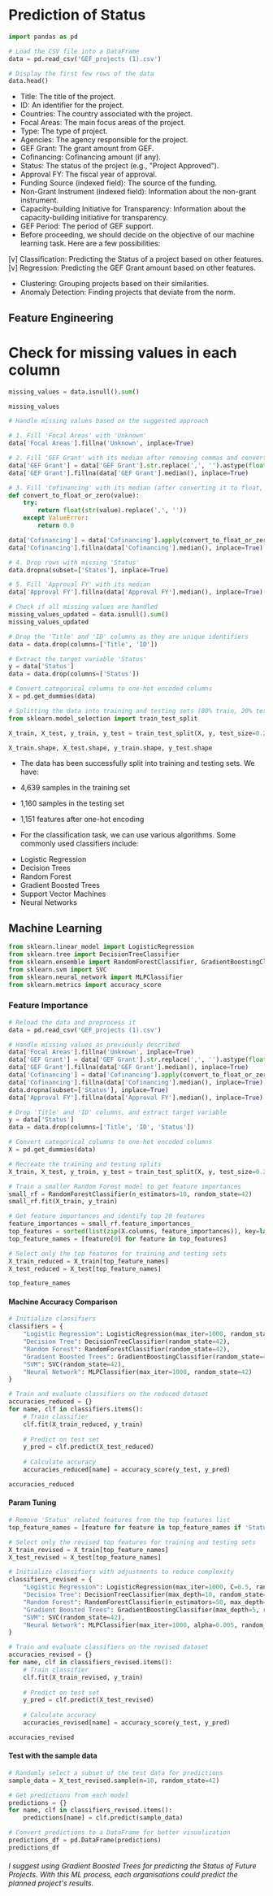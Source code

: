 # Prediction of Status
```python
import pandas as pd

# Load the CSV file into a DataFrame
data = pd.read_csv('GEF_projects (1).csv')

# Display the first few rows of the data
data.head()
```

* Title: The title of the project.
* ID: An identifier for the project.
* Countries: The country associated with the project.
* Focal Areas: The main focus areas of the project.
* Type: The type of project.
* Agencies: The agency responsible for the project.
* GEF Grant: The grant amount from GEF.
* Cofinancing: Cofinancing amount (if any).
* Status: The status of the project (e.g., "Project Approved").
* Approval FY: The fiscal year of approval.
* Funding Source (indexed field): The source of the funding.
* Non-Grant Instrument (indexed field): Information about the non-grant instrument.
* Capacity-building Initiative for Transparency: Information about the capacity-building initiative for transparency.
* GEF Period: The period of GEF support.
* Before proceeding, we should decide on the objective of our machine learning task. Here are a few possibilities:

[v] Classification: Predicting the Status of a project based on other features.
[v] Regression: Predicting the GEF Grant amount based on other features.
* Clustering: Grouping projects based on their similarities.
* Anomaly Detection: Finding projects that deviate from the norm.

## Feature Engineering
# Check for missing values in each column
```python
missing_values = data.isnull().sum()

missing_values
```

```python
# Handle missing values based on the suggested approach

# 1. Fill 'Focal Areas' with 'Unknown'
data['Focal Areas'].fillna('Unknown', inplace=True)

# 2. Fill 'GEF Grant' with its median after removing commas and converting it to float
data['GEF Grant'] = data['GEF Grant'].str.replace(',', '').astype(float)
data['GEF Grant'].fillna(data['GEF Grant'].median(), inplace=True)

# 3. Fill 'Cofinancing' with its median (after converting it to float, or 0 if not convertible)
def convert_to_float_or_zero(value):
    try:
        return float(str(value).replace(',', ''))
    except ValueError:
        return 0.0

data['Cofinancing'] = data['Cofinancing'].apply(convert_to_float_or_zero)
data['Cofinancing'].fillna(data['Cofinancing'].median(), inplace=True)

# 4. Drop rows with missing 'Status'
data.dropna(subset=['Status'], inplace=True)

# 5. Fill 'Approval FY' with its median
data['Approval FY'].fillna(data['Approval FY'].median(), inplace=True)

# Check if all missing values are handled
missing_values_updated = data.isnull().sum()
missing_values_updated

```

```python
# Drop the 'Title' and 'ID' columns as they are unique identifiers
data = data.drop(columns=['Title', 'ID'])

# Extract the target variable 'Status'
y = data['Status']
data = data.drop(columns=['Status'])

# Convert categorical columns to one-hot encoded columns
X = pd.get_dummies(data)

# Splitting the data into training and testing sets (80% train, 20% test)
from sklearn.model_selection import train_test_split

X_train, X_test, y_train, y_test = train_test_split(X, y, test_size=0.2, random_state=42)

X_train.shape, X_test.shape, y_train.shape, y_test.shape

```
* The data has been successfully split into training and testing sets. We have:

* 4,639 samples in the training set
* 1,160 samples in the testing set
* 1,151 features after one-hot encoding
* For the classification task, we can use various algorithms. Some commonly used classifiers include:

- Logistic Regression
- Decision Trees
- Random Forest
- Gradient Boosted Trees
- Support Vector Machines
- Neural Networks

## Machine Learning
```python
from sklearn.linear_model import LogisticRegression
from sklearn.tree import DecisionTreeClassifier
from sklearn.ensemble import RandomForestClassifier, GradientBoostingClassifier
from sklearn.svm import SVC
from sklearn.neural_network import MLPClassifier
from sklearn.metrics import accuracy_score
```

### Feature Importance
```python
# Reload the data and preprocess it
data = pd.read_csv('GEF_projects (1).csv')

# Handle missing values as previously described
data['Focal Areas'].fillna('Unknown', inplace=True)
data['GEF Grant'] = data['GEF Grant'].str.replace(',', '').astype(float)
data['GEF Grant'].fillna(data['GEF Grant'].median(), inplace=True)
data['Cofinancing'] = data['Cofinancing'].apply(convert_to_float_or_zero)
data['Cofinancing'].fillna(data['Cofinancing'].median(), inplace=True)
data.dropna(subset=['Status'], inplace=True)
data['Approval FY'].fillna(data['Approval FY'].median(), inplace=True)

# Drop 'Title' and 'ID' columns, and extract target variable
y = data['Status']
data = data.drop(columns=['Title', 'ID', 'Status'])

# Convert categorical columns to one-hot encoded columns
X = pd.get_dummies(data)

# Recreate the training and testing splits
X_train, X_test, y_train, y_test = train_test_split(X, y, test_size=0.2, random_state=42)

# Train a smaller Random Forest model to get feature importances
small_rf = RandomForestClassifier(n_estimators=10, random_state=42)
small_rf.fit(X_train, y_train)

# Get feature importances and identify top 20 features
feature_importances = small_rf.feature_importances_
top_features = sorted(list(zip(X.columns, feature_importances)), key=lambda x: x[1], reverse=True)[:20]
top_feature_names = [feature[0] for feature in top_features]

# Select only the top features for training and testing sets
X_train_reduced = X_train[top_feature_names]
X_test_reduced = X_test[top_feature_names]

top_feature_names

```

#### Machine Accuracy Comparison
```python
# Initialize classifiers
classifiers = {
    "Logistic Regression": LogisticRegression(max_iter=1000, random_state=42),
    "Decision Tree": DecisionTreeClassifier(random_state=42),
    "Random Forest": RandomForestClassifier(random_state=42),
    "Gradient Boosted Trees": GradientBoostingClassifier(random_state=42),
    "SVM": SVC(random_state=42),
    "Neural Network": MLPClassifier(max_iter=1000, random_state=42)
}

# Train and evaluate classifiers on the reduced dataset
accuracies_reduced = {}
for name, clf in classifiers.items():
    # Train classifier
    clf.fit(X_train_reduced, y_train)
    
    # Predict on test set
    y_pred = clf.predict(X_test_reduced)
    
    # Calculate accuracy
    accuracies_reduced[name] = accuracy_score(y_test, y_pred)

accuracies_reduced

```

#### Param Tuning
```python
# Remove 'Status' related features from the top features list
top_feature_names = [feature for feature in top_feature_names if 'Status' not in feature]

# Select only the revised top features for training and testing sets
X_train_revised = X_train[top_feature_names]
X_test_revised = X_test[top_feature_names]

# Initialize classifiers with adjustments to reduce complexity
classifiers_revised = {
    "Logistic Regression": LogisticRegression(max_iter=1000, C=0.5, random_state=42), # Regularization with C=0.5
    "Decision Tree": DecisionTreeClassifier(max_depth=10, random_state=42), # Limiting tree depth
    "Random Forest": RandomForestClassifier(n_estimators=50, max_depth=10, random_state=42), # Reducing number of trees and depth
    "Gradient Boosted Trees": GradientBoostingClassifier(max_depth=5, random_state=42), # Limiting tree depth
    "SVM": SVC(random_state=42),
    "Neural Network": MLPClassifier(max_iter=1000, alpha=0.005, random_state=42) # Regularization with alpha=0.005
}

# Train and evaluate classifiers on the revised dataset
accuracies_revised = {}
for name, clf in classifiers_revised.items():
    # Train classifier
    clf.fit(X_train_revised, y_train)
    
    # Predict on test set
    y_pred = clf.predict(X_test_revised)
    
    # Calculate accuracy
    accuracies_revised[name] = accuracy_score(y_test, y_pred)

accuracies_revised

```

#### Test with the sample data
```python
# Randomly select a subset of the test data for predictions
sample_data = X_test_revised.sample(n=10, random_state=42)

# Get predictions from each model
predictions = {}
for name, clf in classifiers_revised.items():
    predictions[name] = clf.predict(sample_data)

# Convert predictions to a DataFrame for better visualization
predictions_df = pd.DataFrame(predictions)
predictions_df

```

###### I suggest using Gradient Boosted Trees for predicting the Status of Future Projects. With this ML process, each organisations could predict the planned project's results.
